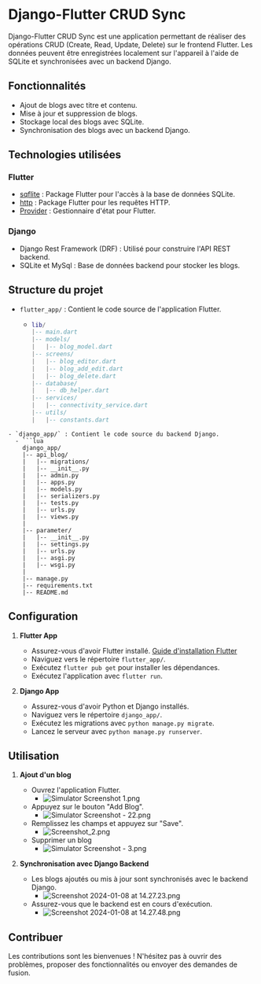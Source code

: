 # Django-Flutter CRUD Sync

Django-Flutter CRUD Sync est une application permettant de réaliser des opérations CRUD (Create, Read, Update, Delete) sur le frontend Flutter. Les données peuvent être enregistrées localement sur l'appareil à l'aide de SQLite et synchronisées avec un backend Django.

## Fonctionnalités

- Ajout de blogs avec titre et contenu.
- Mise à jour et suppression de blogs.
- Stockage local des blogs avec SQLite.
- Synchronisation des blogs avec un backend Django.

## Technologies utilisées

### Flutter

- [sqflite](https://pub.dev/packages/sqflite) : Package Flutter pour l'accès à la base de données SQLite.
- [http](https://pub.dev/packages/http) : Package Flutter pour les requêtes HTTP.
- [Provider](https://pub.dev/packages/provider) : Gestionnaire d'état pour Flutter.

### Django

- Django Rest Framework (DRF) : Utilisé pour construire l'API REST backend.
- SQLite et MySql : Base de données backend pour stocker les blogs.

## Structure du projet

- `flutter_app/` : Contient le code source de l'application Flutter.
  - ```lua
    lib/
    |-- main.dart
    |-- models/
    |   |-- blog_model.dart
    |-- screens/
    |   |-- blog_editor.dart
    |   |-- blog_add_edit.dart
    |   |-- blog_delete.dart
    |-- database/
    |   |-- db_helper.dart
    |-- services/
    |   |-- connectivity_service.dart
    |-- utils/
    |   |-- constants.dart

```
- `django_app/` : Contient le code source du backend Django.
  - ```lua
    django_app/
    |-- api_blog/
    |   |-- migrations/
    |   |-- __init__.py
    |   |-- admin.py
    |   |-- apps.py
    |   |-- models.py
    |   |-- serializers.py
    |   |-- tests.py
    |   |-- urls.py
    |   |-- views.py
    |
    |-- parameter/
    |   |-- __init__.py
    |   |-- settings.py
    |   |-- urls.py
    |   |-- asgi.py
    |   |-- wsgi.py
    |
    |-- manage.py
    |-- requirements.txt
    |-- README.md

```

## Configuration

1. **Flutter App**

   - Assurez-vous d'avoir Flutter installé. [Guide d'installation Flutter](https://flutter.dev/docs/get-started/install)
   - Naviguez vers le répertoire `flutter_app/`.
   - Exécutez `flutter pub get` pour installer les dépendances.
   - Exécutez l'application avec `flutter run`.

2. **Django App**

   - Assurez-vous d'avoir Python et Django installés.
   - Naviguez vers le répertoire `django_app/`.
   - Exécutez les migrations avec `python manage.py migrate`.
   - Lancez le serveur avec `python manage.py runserver`.

## Utilisation

1. **Ajout d'un blog**

   - Ouvrez l'application Flutter.
     - ![Simulator Screenshot 1.png](image%2FSimulator%20Screenshot%201.png)
   - Appuyez sur le bouton "Add Blog".
     - ![Simulator Screenshot - 22.png](image%2FSimulator%20Screenshot%20-%2022.png)
   - Remplissez les champs et appuyez sur "Save".
     - ![Screenshot_2.png](image%2FScreenshot_2.png)
   - Supprimer un blog
     - ![Simulator Screenshot - 3.png](image%2FSimulator%20Screenshot%20-%203.png)

2. **Synchronisation avec Django Backend**

   - Les blogs ajoutés ou mis à jour sont synchronisés avec le backend Django.
     - ![Screenshot 2024-01-08 at 14.27.23.png](image%2FScreenshot%202024-01-08%20at%2014.27.23.png)
   - Assurez-vous que le backend est en cours d'exécution.
     - ![Screenshot 2024-01-08 at 14.27.48.png](image%2FScreenshot%202024-01-08%20at%2014.27.48.png)

## Contribuer

Les contributions sont les bienvenues ! N'hésitez pas à ouvrir des problèmes, proposer des fonctionnalités ou envoyer des demandes de fusion.


